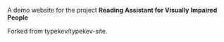 A demo website for the project **Reading Assistant for Visually Impaired People**

Forked from typekev/typekev-site. 
